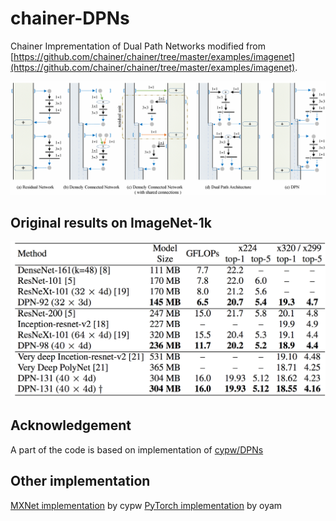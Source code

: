 # chainer-DPNs
Chainer Imprementation of Dual Path Networks modified from [https://github.com/chainer/chainer/tree/master/examples/imagenet](https://github.com/chainer/chainer/tree/master/examples/imagenet).  

![overview](imgs/overview.png)

## Original results on ImageNet-1k

<img src='imgs/original-results-on-imagenet1k.png' width="700px"/>

## Acknowledgement
A part of the code is based on implementation of [cypw/DPNs](https://github.com/cypw/DPNs)

## Other implementation
[MXNet implementation](https://github.com/cypw/DPNs) by cypw
[PyTorch implementation](https://github.com/oyam/pytorch-DPNs) by oyam

